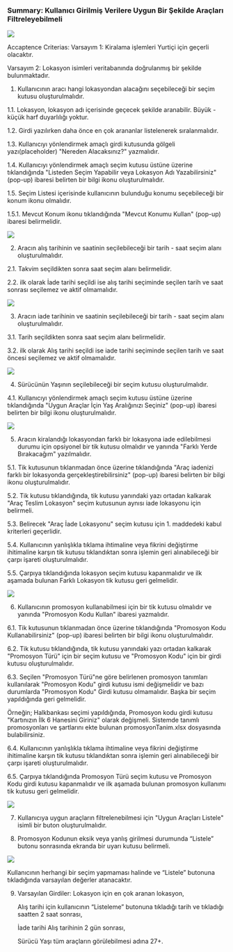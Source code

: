 ### Summary: Kullanıcı Girilmiş Verilere Uygun Bir Şekilde Araçları Filtreleyebilmeli
 
 ![](https://i.hizliresim.com/emvory5.png)
 
 Accaptence Criterias:
 Varsayım 1: Kiralama işlemleri Yurtiçi için geçerli olacaktır. 
 
 Varsayım 2: Lokasyon isimleri veritabanında doğrulanmış bir şekilde bulunmaktadır.
 
 1. Kullanıcının aracı hangi lokasyondan alacağını seçebileceği bir seçim kutusu oluşturulmalıdır.
  
  1.1. Lokasyon, lokasyon adı içerisinde geçecek şekilde aranabilir. Büyük - küçük harf duyarlılığı yoktur.
  
  1.2. Girdi yazılırken daha önce en çok arananlar listelenerek sıralanmalıdır. 
  
  1.3. Kullanıcıyı yönlendirmek amaçlı girdi kutusunda gölgeli yazı(placeholder) "Nereden Alacaksınız?" yazmalıdır.
  
  1.4. Kullanıcıyı yönlendirmek amaçlı seçim kutusu üstüne üzerine tıklandığında "Listeden Seçim Yapabilir veya Lokasyon Adı Yazabilirsiniz" (pop-up) ibaresi belirten bir bilgi ikonu oluşturulmalıdır.
  
  1.5. Seçim Listesi içerisinde kullanıcının bulunduğu konumu seçebileceği bir konum ikonu olmalıdır. 
   
   1.5.1. Mevcut Konum ikonu tıklandığında "Mevcut Konumu Kullan" (pop-up) ibaresi belirmelidir. 
   
  ![](https://i.hizliresim.com/7l75ctk.png)
  
 2. Aracın alış tarihinin ve saatinin seçilebileceği bir tarih - saat seçim alanı oluşturulmalıdır.
  
  2.1. Takvim seçildikten sonra saat seçim alanı belirmelidir.
  
  2.2. ilk olarak İade tarihi seçildi ise alış tarihi seçiminde seçilen tarih ve saat sonrası seçilemez ve aktif olmamalıdır.
  
  ![](https://i.hizliresim.com/z3ubl1w.png)
  
 3. Aracın iade tarihinin ve saatinin seçilebileceği bir tarih - saat seçim alanı oluşturulmalıdır.
  
  3.1. Tarih seçildikten sonra saat seçim alanı belirmelidir. 
  
  3.2. ilk olarak Alış tarihi seçildi ise iade tarihi seçiminde seçilen tarih ve saat öncesi seçilemez ve aktif olmamalıdır. 
  
  ![](https://i.hizliresim.com/20cxo2p.png)
  
 4. Sürücünün Yaşının seçilebileceği bir seçim kutusu oluşturulmalıdır.
  
  4.1. Kullanıcıyı yönlendirmek amaçlı seçim kutusu üstüne üzerine tıklandığında "Uygun Araçlar İçin Yaş Aralığınızı Seçiniz" (pop-up) ibaresi belirten bir bilgi ikonu oluşturulmalıdır.
  
  ![](https://i.hizliresim.com/mdgz0n9.png)
  
 5. Aracın kiralandığı lokasyondan farklı bir lokasyona iade edilebilmesi durumu için opsiyonel bir tik kutusu olmalıdır ve yanında "Farklı Yerde Bırakacağım" yazılmalıdır.
  
  5.1. Tik kutusunun tıklanmadan önce üzerine tıklandığında "Araç iadenizi farklı bir lokasyonda gerçekleştirebilirsiniz" (pop-up) ibaresi belirten bir bilgi ikonu oluşturulmalıdır.
  
  5.2. Tik kutusu tıklandığında, tik kutusu yanındaki yazı ortadan kalkarak "Araç Teslim Lokasyon" seçim kutusunun aynısı iade lokasyonu için belirmeli.
  
  5.3. Belirecek "Araç İade Lokasyonu" seçim kutusu için 1. maddedeki kabul kriterleri geçerlidir.
  
  5.4. Kullanıcının yanlışlıkla tıklama ihtimaline veya fikrini değiştirme ihitimaline karşın tik kutusu tıklandıktan sonra işlemin geri alınabileceği bir çarpı işareti oluşturulmalıdır. 
  
  5.5. Çarpıya tıklandığında lokasyon seçim kutusu kapanmalıdır ve ilk aşamada bulunan Farklı Lokasyon tik kutusu geri gelmelidir. 
  
  ![](https://i.hizliresim.com/8bqxeqs.png)
  
 6. Kullanıcının promosyon kullanabilmesi için bir tik kutusu olmalıdır ve yanında "Promosyon Kodu Kullan" ibaresi yazmalıdır.
  
  6.1. Tik kutusunun tıklanmadan önce üzerine tıklandığında "Promosyon Kodu Kullanabilirsiniz" (pop-up) ibaresi belirten bir bilgi ikonu oluşturulmalıdır.
  
  6.2. Tik kutusu tıklandığında, tik kutusu yanındaki yazı ortadan kalkarak "Promosyon Türü" için bir seçim kutusu ve "Promosyon Kodu" için bir girdi kutusu oluşturulmalıdır.
  
  6.3. Seçilen "Promosyon Türü"ne göre belirlenen promosyon tanımları kullanılarak "Promosyon Kodu" girdi kutusu ismi değişmelidir ve bazı durumlarda "Promosyon Kodu" Girdi kutusu olmamalıdır. Başka bir seçim yapıldığında geri gelmelidir.
  
  Örneğin; Halkbankası seçimi yapıldığında, Promosyon kodu girdi kutusu "Kartınızın İlk 6 Hanesini Giriniz" olarak değişmeli. Sistemde tanımlı promosyonları ve şartlarını ekte bulunan promosyonTanim.xlsx dosyasında bulabilirsiniz.
  
  6.4. Kullanıcının yanlışlıkla tıklama ihtimaline veya fikrini değiştirme ihitimaline karşın tik kutusu tıklandıktan sonra işlemin geri alınabileceği bir çarpı işareti oluşturulmalıdır.
  
  6.5. Çarpıya tıklandığında Promosyon Türü seçim kutusu ve Promosyon Kodu girdi kutusu kapanmalıdır ve ilk aşamada bulunan promosyon kullanımı tik kutusu geri gelmelidir.
  
  ![](https://i.hizliresim.com/tw3zy44.png)
  
 7. Kullanıcıya uygun araçların filtrelenebilmesi için "Uygun Araçları Listele" isimli bir buton oluşturulmalıdır.

 8. Promosyon Kodunun eksik veya yanlış girilmesi durumunda “Listele” butonu sonrasında ekranda bir uyarı kutusu belirmeli.
 
  ![](https://i.hizliresim.com/t4lzy2a.png)
  
  Kullanıcının herhangi bir seçim yapmaması halinde ve “Listele” butonuna tıkladığında varsayılan değerler atanacaktır. 

 9. Varsayılan Girdiler: Lokasyon için en çok aranan lokasyon, 

	Alış tarihi için kullanıcının “Listeleme” butonuna tıkladığı tarih ve tıkladığı saatten 2 saat sonrası,

	İade tarihi Alış tarihinin 2 gün sonrası,

	Sürücü Yaşı tüm araçların görülebilmesi adına 27+.
